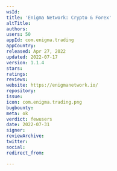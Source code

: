```yaml
---
wsId: 
title: 'Enigma Network: Crypto & Forex'
altTitle: 
authors: 
users: 50
appId: com.enigma.trading
appCountry: 
released: Apr 27, 2022
updated: 2022-07-17
version: 1.1.4
stars: 
ratings: 
reviews: 
website: https://enigmanetwork.io/
repository: 
issue: 
icon: com.enigma.trading.png
bugbounty: 
meta: ok
verdict: fewusers
date: 2022-07-31
signer: 
reviewArchive: 
twitter: 
social: 
redirect_from: 

---
```



